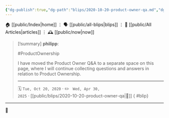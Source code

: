```yaml
---
{"dg-publish":true,"dg-path":"blips/2020-10-20-product-owner-qa.md","dg-permalink":"2020/10/20/product-owner-qa/","permalink":"/2020/10/20/product-owner-qa/","title":"philipp @ 2020-10-20"}
---
```



<div class="transclusion internal-embed is-loaded"><div class="markdown-embed">




🏠 [[public/Index\|home]]  ⋮ 🗣️ [[public/all-blips\|blips]] ⋮  📝 [[public/All Articles\|articles]]  ⋮ 🕰️ [[public/now\|now]]


</div></div>


> [!summary] **philipp**:
>
> #ProductOwnership
>
> I have moved the Product Owner Q&A to a separate space on this
> page, where I will continue collecting questions and answers in
> relation to Product Ownership.
> - - -
>
> 🗓️ <code>Tue, Oct 20, 2020</code>  · ✏️ <code> Wed, Apr 30, 2025</code>  · [[public/blips/2020-10-20-product-owner-qa\|🔗]]
{ #blip}


- - -

 👾
